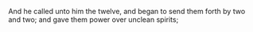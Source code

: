 And he called unto him the twelve, and began to send them forth by two and two; and gave them power over unclean spirits;
